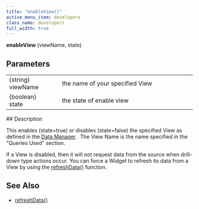 ```yaml
---
title: "enableView()"
active_menu_item: developers
class_name: developers
full_width: true
---
```



**enableView** (viewName, state)

## Parameters

<table>
<tr>
<td width="144">
{string} viewName

</td>
<td width="10">
</td>
<td width="726">
the name of your specified View

</td>
</tr>
<tr>
<td width="144">
{boolean} state

</td>
<td width="10">
</td>
<td width="726">
the state of enable view

</td>
</tr>
</table>
## Description

This enables (state=true) or disables (state=false) the specified View as defined in the [Data Manager](/developers/user-guide/product-guide/advanced-features/data-integration-reporting-dashboards/data-section-properties/configuring-the-app-to-access) . The View Name is the name specified in the "Queries Used" section.

If a View is disabled, then it will not request data from the source when drill-down type actions occur. You can force a Widget to refresh its data from a View by using the [refreshData()](/developers/user-guide/scripting-apis/client-api/widget-functions/refreshdata) function.

## See Also

 - [refreshData()](/developers/user-guide/scripting-apis/client-api/widget-functions/refreshdata)

